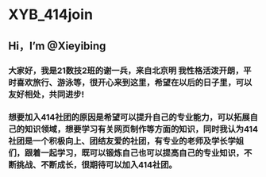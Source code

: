 # XYB_414join
## Hi，I’m @Xieyibing
### 大家好，我是21数技2班的谢一兵，来自北京明 我性格活泼开朗，平时喜欢旅行、游泳等，很开心来到这里，希望在以后的日子里，可以友好相处，共同进步!
### 想要加入414社团的原因是希望可以提升自己的专业能力，可以拓展自己的知识领域，想要学习有关网页制作等方面的知识，同时我认为414社团是一个积极向上、团结友爱的社团，有专业的老师及学长学姐们，跟着一起学习，既可以锻炼自己也可以提高自己的专业知识，不断挑战、不断成长，很期待可以加入414社团。
